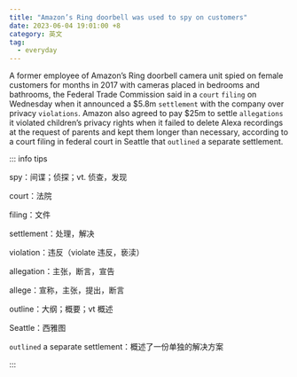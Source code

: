```yaml
---
title: "Amazon’s Ring doorbell was used to spy on customers"
date: 2023-06-04 19:01:00 +8
category: 英文
tag:
  - everyday
---
```


A former employee of Amazon’s Ring doorbell camera unit spied on female customers for months in 2017 with cameras placed in bedrooms and bathrooms, the Federal Trade Commission said in a `court` `filing` on Wednesday when it announced a $5.8m `settlement` with the company over privacy `violations`. Amazon also agreed to pay $25m to settle `allegations` it violated children’s privacy rights when it failed to delete Alexa recordings at the request of parents and kept them longer than necessary, according to a court filing in federal court in Seattle that `outlined` a separate settlement.

::: info tips

spy：间谍；侦探；vt. 侦查，发现

court：法院

filing：文件

settlement：处理，解决

violation：违反（violate 违反，亵渎）

allegation：主张，断言，宣告

allege：宣称，主张，提出，断言

outline：大纲；概要；vt 概述

Seattle：西雅图

`outlined` a separate settlement：概述了一份单独的解决方案

:::
